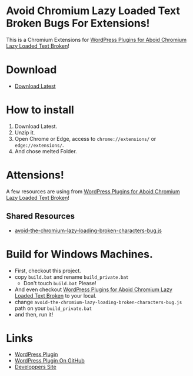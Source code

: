 # Avoid Chromium Lazy Loaded Text Broken Bugs For Extensions!
This is a Chromium Extensions for [WordPress Plugins for Aboid Chromium Lazy Loaded Text Broken](https://github.com/ganohr/avoid-chromium-lazy-loaded-text-broken)!

# Download
* [Download Latest](https://github.com/ganohr/avoid-chromium-lazy-loaded-text-broken-extensions/raw/main/release/Aclltbbe.zip)

# How to install
1. Download Latest.
1. Unzip it.
1. Open Chrome or Edge, access to `chrome://extensions/` or `edge://extensions/`.
1. And chose melted Folder.

# Attensions!
A few resources are using from [WordPress Plugins for Aboid Chromium Lazy Loaded Text Broken](https://github.com/ganohr/avoid-chromium-lazy-loaded-text-broken)!

## Shared Resources
* [avoid-the-chromium-lazy-loading-broken-characters-bug.js](https://github.com/ganohr/avoid-chromium-lazy-loaded-text-broken/blob/main/avoid-the-chromium-lazy-loading-broken-characters-bug.js)

# Build for Windows Machines.
* First, checkout this project.
* copy `build.bat` and rename `build_private.bat`
  * Don't touch `build.bat` Please!
* And even checkout [WordPress Plugins for Aboid Chromium Lazy Loaded Text Broken](https://github.com/ganohr/avoid-chromium-lazy-loaded-text-broken) to your local.
* change `avoid-the-chromium-lazy-loading-broken-characters-bug.js` path on your `build_private.bat`
* and then, run it!

# Links
* [WordPress Plugin](https://wordpress.org/plugins/avoid-the-chromium-lazy-loading-broken-characters-bug/)
* [WordPress Plugin On GitHub](https://github.com/ganohr/avoid-chromium-lazy-loaded-text-broken)
* [Developpers Site](https://ganohr.net/)
